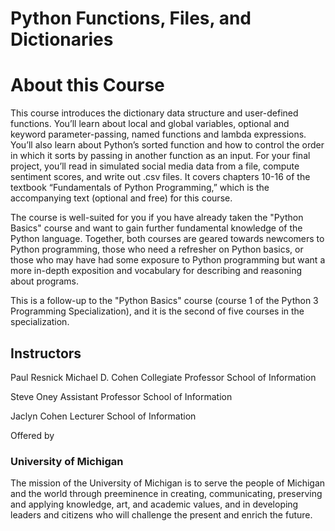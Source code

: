 # Python Functions, Files, and Dictionaries

# About this Course
This course introduces the dictionary data structure and user-defined functions. You’ll learn about local and global variables, optional and keyword parameter-passing, named functions and lambda expressions. You’ll also learn about Python’s sorted function and how to control the order in which it sorts by passing in another function as an input. For your final project, you’ll read in simulated social media data from a file, compute sentiment scores, and write out .csv files. It covers chapters 10-16 of the textbook “Fundamentals of Python Programming,” which is the accompanying text (optional and free) for this course.

The course is well-suited for you if you have already taken the "Python Basics" course and want to gain further fundamental knowledge of the Python language. Together, both courses are geared towards newcomers to Python programming, those who need a refresher on Python basics, or those who may have had some exposure to Python programming but want a more in-depth exposition and vocabulary for describing and reasoning about programs.

This is a follow-up to the "Python Basics" course (course 1 of the Python 3 Programming Specialization), and it is the second of five courses in the specialization.

## Instructors
Paul Resnick
Michael D. Cohen Collegiate Professor
School of Information

Steve Oney
Assistant Professor
School of Information

Jaclyn Cohen
Lecturer
School of Information

Offered by

### University of Michigan
The mission of the University of Michigan is to serve the people of Michigan and the world through preeminence in creating, communicating, preserving and applying knowledge, art, and academic values, and in developing leaders and citizens who will challenge the present and enrich the future.
